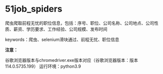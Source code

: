 

# 51job_spiders

爬虫爬取前程无忧的职位信息，包括：序号、职位、公司名称、公司地点、公司性质、薪资、学历要求、工作经验、公司规模、发布时间

keywords：爬虫、selenium滑块通过、前程无忧、职位信息

**注意：**

谷歌浏览器版本与chromedriver.exe版本对应（谷歌浏览器版本：版本 114.0.5735.199）
运行环境：python3.9
